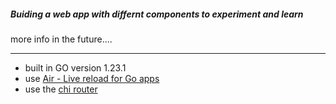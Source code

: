##### Buiding a web app with differnt components to experiment and learn

more info in the future....

---


- built in GO version 1.23.1
- use [Air - Live reload for Go apps](https://github.com/air-verse/air)
- use the [chi router](https://go-chi.io/#/)
